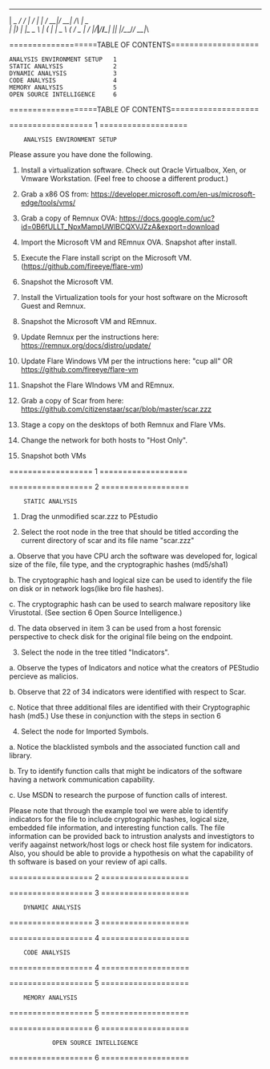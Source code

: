   ___ ___ ___ ___ ___ ___ _____   ___  ___   _   ___ 
 |   \_ _/ __/ __| __/ __|_   _| / __|/ __| /_\ | _ \
 | |) | |\__ \__ \ _| (__  | |   \__ \ (__ / _ \|   /
 |___/___|___/___/___\___| |_|   |___/\___/_/ \_\_|_\
                                                     

===================TABLE OF CONTENTS===================

	ANALYSIS ENVIRONMENT SETUP   1
	STATIC ANALYSIS              2
	DYNAMIC ANALYSIS             3
	CODE ANALYSIS                4
	MEMORY ANALYSIS              5
	OPEN SOURCE INTELLIGENCE     6

===================TABLE OF CONTENTS===================

==================        1         ===================

		ANALYSIS ENVIRONMENT SETUP

Please assure you have done the following.

1.  Install a virtualization software.  Check out Oracle Virtualbox, Xen,  or Vmware Workstation.  (Feel free to choose a different product.)

2.  Grab a x86 OS from: https://developer.microsoft.com/en-us/microsoft-edge/tools/vms/

3.  Grab a copy of Remnux OVA: https://docs.google.com/uc?id=0B6fULLT_NpxMampUWlBCQXVJZzA&export=download

4.  Import the Microsoft VM and REmnux OVA.  Snapshot after install.

5.  Execute the Flare install script on the Microsoft VM.  (https://github.com/fireeye/flare-vm)

6.  Snapshot the Microsoft VM.

7.  Install the Virtualization tools for your host software on the Microsoft Guest and Remnux.

8.  Snapshot the Microsoft VM and REmnux.

9.  Update Remnux per the instructions here:  https://remnux.org/docs/distro/update/

10.  Update Flare Windows VM per the intructions here:  "cup all"  OR https://github.com/fireeye/flare-vm

11.  Snapshot the Flare WIndows VM and REmnux.

12.  Grab a copy of Scar from here: https://github.com/citizenstaar/scar/blob/master/scar.zzz 

13.  Stage a copy on the desktops of both Remnux and Flare VMs.

14.  Change the network for both hosts to "Host Only".

15.  Snapshot both VMs
 
==================        1         ===================

==================        2         ===================

		STATIC ANALYSIS

1.  Drag the unmodified scar.zzz to PEstudio

2.  Select the root node in the tree that should be titled according the current directory of scar and its file name "scar.zzz"

a.  Observe that you have CPU arch the software was developed for, logical size of the file, file type,  and the cryptographic hashes (md5/sha1)

b.  The cryptographic hash and logical size can be used to identify the file on disk or in network logs(like bro file hashes).

c.  The cryptographic hash can be used to search malware repository like Virustotal.  (See section 6 Open Source Intelligence.)

d.  The data observed in item 3 can be used from a host forensic perspective to check disk for the original file being on the endpoint.

3.  Select the node in the tree titled "Indicators".

a.  Observe the types of Indicators and notice what the creators of PEStudio percieve as malicios.

b.  Observe that 22 of 34 indicators were identified with respect to Scar.

c.  Notice that three additional files are identified with their Cryptographic hash (md5.)  Use these in conjunction with the steps in section 6

4.  Select the node for Imported Symbols.  

a.  Notice the blacklisted symbols and the associated function call and library. 

b.  Try to identify function calls that might be indicators of the software having a network communication capability.

c.  Use MSDN to research the purpose of function calls of interest.


Please note that through the example tool we were able to identify indicators for the file to include cryptographic hashes, logical size, embedded file information, and interesting function calls.   The file information can be provided back to intrustion analysts and investigtors to verify aagainst network/host logs or check host file system for indicators.  Also, you should be able to provide a hypothesis on what the capability of th software is based on your review of api calls. 

==================        2         ===================

==================        3         ===================


		DYNAMIC ANALYSIS
<TBA>



==================        3         ===================

==================        4         ===================

		CODE ANALYSIS

<TBA>

==================        4         ===================

==================        5         ===================

		MEMORY ANALYSIS

<TBA>

==================        5         ===================

==================        6         ===================

                OPEN SOURCE INTELLIGENCE

<TBA>

==================        6         ===================
